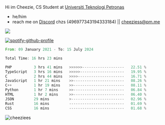  Hi im Cheezie, CS Student at [Universiti Teknologi Petronas](https://www.utp.edu.my/Pages/Home.aspx)


- he/him  
- reach me on [Discord](https://discord.gg/R2zcmRMQym) chzs (496977343194333184) || [cheeziess@pm.me](mailto:cheeziess@pm.me) 

![](https://discord.c99.nl/widget/theme-3/496977343194333184.png)

[![spotify-github-profile](https://spotify-github-profile.vercel.app/api/view?uid=guwmvkhyh85uvierjzp9buh87&cover_image=true&theme=default&show_offline=true&bar_color=53b14f&bar_color_cover=true)](https://spotify-github-profile.vercel.app/api/view?uid=guwmvkhyh85uvierjzp9buh87&redirect=true)
<!--START_SECTION:waka-->

```rust
From: 09 January 2021 - To: 15 July 2024

Total Time: 16 hrs 23 mins

PHP          3 hrs 41 mins   >>>>>>-------------------   22.51 %
TypeScript   3 hrs 16 mins   >>>>>--------------------   19.95 %
C            2 hrs 44 mins   >>>>---------------------   16.71 %
JavaScript   1 hr 21 mins    >>-----------------------   08.26 %
C++          1 hr 19 mins    >>-----------------------   08.11 %
Python       1 hr 7 mins     >>-----------------------   06.84 %
HTML         1 hr 2 mins     >>-----------------------   06.40 %
JSON         29 mins         >------------------------   02.96 %
Rust         16 mins         -------------------------   01.69 %
CSS          16 mins         -------------------------   01.68 %
```

<!--END_SECTION:waka-->
<img src="https://komarev.com/ghpvc/?username=cheeziess&color=431c53" alt="cheeziees">
